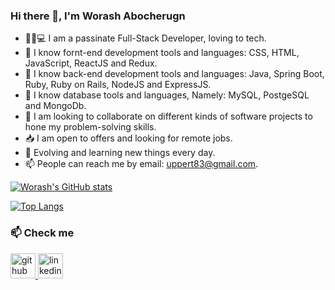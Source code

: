 ### Hi there 👋, I'm Worash Abocherugn

- 🧑🏻💻 I am a  passinate Full-Stack Developer, loving to tech.
- 👀 I know fornt-end development tools and languages: CSS, HTML, JavaScript, ReactJS and Redux.
- 👀 I know back-end development tools and languages: Java, Spring Boot, Ruby, Ruby on Rails,  NodeJS and ExpressJS.
- 👀 I know database tools and languages, Namely: MySQL, PostgeSQL and MongoDb.
- 💞️ I am looking to collaborate on different kinds of software projects to hone my problem-solving skills.
- 📥 I am open to offers and looking for remote jobs.
-  🤔 Evolving and learning new things every day.
- 📫 People can reach me by email: uppert83@gmail.com.

[![Worash's GitHub stats](https://github-readme-stats.vercel.app/api?username=worashf&show_icons=true&theme=ayu-mirage)](https://github.com/worashf)

[![Top Langs](https://github-readme-stats.vercel.app/api/top-langs/?username=worashf&theme=ayu-mirage&layout=compact)](https://github.com/worashf)

### 📫 Check me

<p align="left"><a href="https://github.com/worashf" target="_blank"><img src="https://cdn-icons-png.flaticon.com/512/25/25231.png?w=360" alt="github" width="40" height="40"/> </a> <a href="https://www.linkedin.com/in/worash-abocherugn" target="_blank"><img src="https://brandlogos.net/wp-content/uploads/2016/06/linkedin-logo.png" alt="linkedin" width="40" height="40"/> </a> </p>
